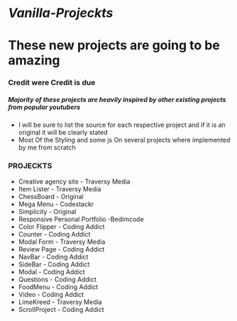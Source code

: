 # **_Vanilla-Projeckts_**

# These new projects are going to be amazing

### Credit were Credit is due

##### Majority of these projects are heavily inspired by other existing projects from popular youtubers

- I will be sure to list the source for each respective project and if it is an original it will be clearly stated
- Most Of the Styling and some js On several projects where implemented by me from scratch

### PROJECKTS

- Creative agency site - Traversy Media
- Item Lister - Traversy Media
- ChessBoard - Original
- Mega Menu - Codestackr
- Simplicity - Original
- Responsive Personal Portfolio -Bedimcode
- Color Flipper - Coding Addict
- Counter - Coding Addict
- Modal Form - Traversy Media
- Review Page - Coding Addict
- NavBar - Coding Addict
- SideBar - Coding Addict
- Modal - Coding Addict
- Questions - Coding Addict
- FoodMenu - Coding Addict
- Video - Coding Addict
- LimeKreed - Traversy Media
- ScrollProject - Coding Addict